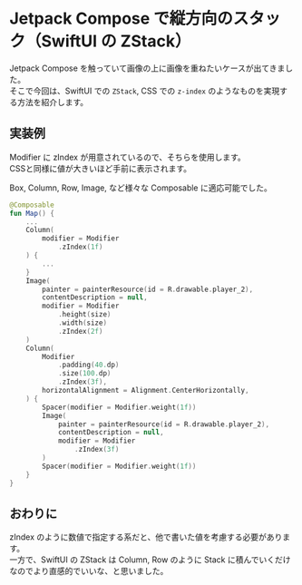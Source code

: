 # Jetpack Compose で縦方向のスタック（SwiftUI の ZStack）
Jetpack Compose を触っていて画像の上に画像を重ねたいケースが出てきました。  
そこで今回は、SwiftUI での `ZStack`, CSS での `z-index` のようなものを実現する方法を紹介します。

## 実装例
Modifier に zIndex が用意されているので、そちらを使用します。  
CSSと同様に値が大きいほど手前に表示されます。

Box, Column, Row, Image, など様々な Composable に適応可能でした。

``` kotlin
@Composable
fun Map() {
    ...
    Column(
        modifier = Modifier
            .zIndex(1f)
    ) {
        ...
    }
    Image(
        painter = painterResource(id = R.drawable.player_2),
        contentDescription = null,
        modifier = Modifier
            .height(size)
            .width(size)
            .zIndex(2f)
    )
    Column(
        Modifier
            .padding(40.dp)
            .size(100.dp)
            .zIndex(3f),
        horizontalAlignment = Alignment.CenterHorizontally,
    ) {
        Spacer(modifier = Modifier.weight(1f))
        Image(
            painter = painterResource(id = R.drawable.player_2),
            contentDescription = null,
            modifier = Modifier
                .zIndex(3f)
        )
        Spacer(modifier = Modifier.weight(1f))
    }
}
```


## おわりに
zIndex のように数値で指定する系だと、他で書いた値を考慮する必要があります。  
一方で、SwiftUI の ZStack は Column, Row のように Stack に積んでいくだけなのでより直感的でいいな、と思いました。
